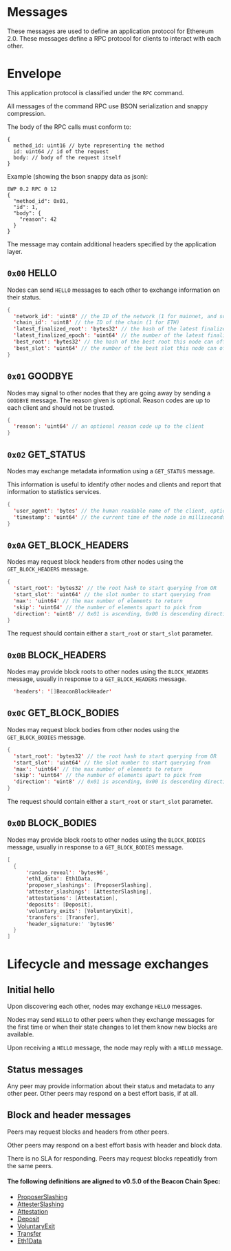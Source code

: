 # Messages

These messages are used to define an application protocol for Ethereum 2.0.
These messages define a RPC protocol for clients to interact with each other.

# Envelope

This application protocol is classified under the `RPC` command.

All messages of the command RPC use BSON serialization and snappy compression.

The body of the RPC calls must conform to:
```
{ 
  method_id: uint16 // byte representing the method
  id: uint64 // id of the request
  body: // body of the request itself
}
```

Example (showing the bson snappy data as json):
```
EWP 0.2 RPC 0 12
{
  "method_id": 0x01,
  "id": 1,
  "body": {
    "reason": 42
  }
}
```

The message may contain additional headers specified by the application layer.

## `0x00` HELLO

Nodes can send `HELLO` messages to each other to exchange information on their status.


```java
{
  'network_id': 'uint8' // the ID of the network (1 for mainnet, and some predefined number for a testnet)
  'chain_id': 'uint8' // the ID of the chain (1 for ETH)
  'latest_finalized_root': 'bytes32' // the hash of the latest finalized root
  'latest_finalized_epoch': 'uint64' // the number of the latest finalized epoch
  'best_root': 'bytes32' // the hash of the best root this node can offer
  'best_slot': 'uint64' // the number of the best slot this node can offer
}
```

## `0x01` GOODBYE

Nodes may signal to other nodes that they are going away by sending a `GOODBYE` message.
The reason given is optional. Reason codes are up to each client and should not be trusted.

```java
{
  'reason': 'uint64' // an optional reason code up to the client
}

```

## `0x02` GET_STATUS

Nodes may exchange metadata information using a `GET_STATUS` message.

This information is useful to identify other nodes and clients and report that information to statistics services.

```java
{
  'user_agent': 'bytes' // the human readable name of the client, optionally with its version and other metadata
  'timestamp': 'uint64' // the current time of the node in milliseconds since epoch
}
```

## `0x0A` GET_BLOCK_HEADERS

Nodes may request block headers from other nodes using the `GET_BLOCK_HEADERS` message.

```java
{
  'start_root': 'bytes32' // the root hash to start querying from OR
  'start_slot': 'uint64' // the slot number to start querying from
  'max': 'uint64' // the max number of elements to return
  'skip': 'uint64' // the number of elements apart to pick from
  'direction': 'uint8' // 0x01 is ascending, 0x00 is descending direction to query elements
}
```

The request should contain either a `start_root` or `start_slot` parameter.

## `0x0B` BLOCK_HEADERS

Nodes may provide block roots to other nodes using the `BLOCK_HEADERS` message, usually in response to a `GET_BLOCK_HEADERS` message.

```java
  'headers': '[]BeaconBlockHeader'
```

## `0x0C`  GET_BLOCK_BODIES

Nodes may request block bodies from other nodes using the `GET_BLOCK_BODIES` message.

```java
{
  'start_root': 'bytes32' // the root hash to start querying from OR
  'start_slot': 'uint64' // the slot number to start querying from
  'max': 'uint64' // the max number of elements to return
  'skip': 'uint64' // the number of elements apart to pick from
  'direction': 'uint8' // 0x01 is ascending, 0x00 is descending direction to query elements
}
```

The request should contain either a `start_root` or `start_slot` parameter.

## `0x0D`  BLOCK_BODIES

Nodes may provide block roots to other nodes using the `BLOCK_BODIES` message, usually in response to a `GET_BLOCK_BODIES` message.

```java
[
  {
      'randao_reveal': 'bytes96',
      'eth1_data': Eth1Data,
      'proposer_slashings': [ProposerSlashing],
      'attester_slashings': [AttesterSlashing],
      'attestations': [Attestation],
      'deposits': [Deposit],
      'voluntary_exits': [VoluntaryExit],
      'transfers': [Transfer],
      'header_signature:' 'bytes96'
  }
]
```

# Lifecycle and message exchanges

## Initial hello

Upon discovering each other, nodes may exchange `HELLO` messages.

Nodes may send `HELLO` to other peers when they exchange messages for the first time or when their state changes to let them know new blocks are available.

Upon receiving a `HELLO` message, the node may reply with a `HELLO` message.

## Status messages

Any peer may provide information about their status and metadata to any other peer. Other peers may respond on a best effort basis, if at all.

## Block and header messages

Peers may request blocks and headers from other peers.

Other peers may respond on a best effort basis with header and block data.

There is no SLA for responding. Peers may request blocks repeatidly from the same peers.

#### The following definitions are aligned to v0.5.0 of the Beacon Chain Spec:

- [ProposerSlashing](https://github.com/ethereum/eth2.0-specs/blob/v0.5.0/specs/core/0_beacon-chain.md#proposerslashing)  
- [AttesterSlashing](https://github.com/ethereum/eth2.0-specs/blob/v0.5.0/specs/core/0_beacon-chain.md#attesterslashing)  
- [Attestation](https://github.com/ethereum/eth2.0-specs/blob/v0.5.0/specs/core/0_beacon-chain.md#attestation)  
- [Deposit](https://github.com/ethereum/eth2.0-specs/blob/v0.5.0/specs/core/0_beacon-chain.md#deposit)  
- [VoluntaryExit](https://github.com/ethereum/eth2.0-specs/blob/v0.5.0/specs/core/0_beacon-chain.md#voluntaryexit)  
- [Transfer](https://github.com/ethereum/eth2.0-specs/blob/v0.5.0/specs/core/0_beacon-chain.md#transfer)
- [Eth1Data](https://github.com/ethereum/eth2.0-specs/blob/v0.5.0/specs/core/0_beacon-chain.md#eth1data)


